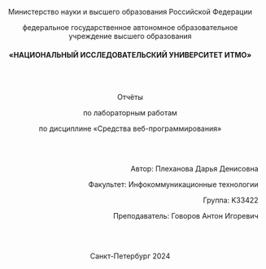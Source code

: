 <p style="text-align: center;">Министерство науки и высшего образования Российской Федерации<p>
<p style="text-align: center;">федеральное государственное автономное образовательное учреждение высшего образования</p>

<h4 style="text-align: center;">«НАЦИОНАЛЬНЫЙ ИССЛЕДОВАТЕЛЬСКИЙ УНИВЕРСИТЕТ ИТМО»</h4>

<br><br>

<p style="text-align: center;">Отчёты</p>
<p style="text-align: center;">по лабораторным работам</p>
<p style="text-align: center;">по дисциплине «Средства веб-программирования»</p>

<br><br>

<p style="text-align: right;">Автор: Плеханова Дарья Денисовна</p>
<p style="text-align: right;">Факультет: Инфокоммуникационные технологии</p>
<p style="text-align: right;">Группа: K33422</p>
<p style="text-align: right;">Преподаватель: Говоров Антон Игоревич</p>

<br><br>

<p style="text-align: center;">Санкт-Петербург 2024</p>
